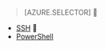 > [AZURE.SELECTOR]

- [SSH](/documentation/articles/hdinsight-hadoop-mahout-linux-mac/)

- [PowerShell](/documentation/articles/hdinsight-mahout/)
